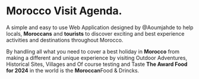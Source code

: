 # Morocco Visit Agenda.

A simple and easy to use Web Application designed by @Aoumjahde to help locals, **Moroccans** and **tourists** to discover exciting and best experience activities and destinations throughout Morocco.

By handling all what you need to cover a best holiday in **Morocco** from making a different and unique experience by visiting  Outdoor Adventures, Historical Sites,  Villages and Of course testing and Taste **The Award Food for 2024** in the world is the **Moroccan**Food & Drincks.
